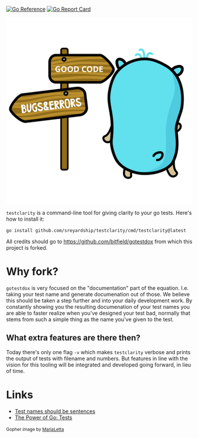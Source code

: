 [![Go Reference](https://pkg.go.dev/badge/github.com/bitfield/gotestdox.svg)](https://pkg.go.dev/github.com/sreyardship/testclarity)
[![Go Report Card](https://goreportcard.com/badge/github.com/sreyardship/testclarity)](https://goreportcard.com/report/github.com/sreyardship/testclarity)

![This is the way](img/testclarity.png)

`testclarity` is a command-line tool for giving clarity to your go tests. Here's how to install it:

```
go install github.com/sreyardship/testclarity/cmd/testclarity@latest
```
All credits should go to https://github.com/bitfield/gotestdox from which this project is forked.

# Why fork?
`gotestdox` is very focused on the "documentation" part of the equation. I.e. taking your test name and generate documenation out of those. We believe this should be taken a step further and into your daily development work. By constantly showing you the resulting documenation of your test names you are able to faster realize when you've designed your test bad, normally that stems from such a simple thing as the name you've given to the test.

## What extra features are there then?
Today there's only one flag `-v` which makes `testclarity` verbose and prints the output of tests with filename and numbers. But features in line with the vision for this tooling will be integrated and developed going forward, in lieu of time.


# Links
- [Test names should be sentences](https://bitfieldconsulting.com/golang/test-names)
- [The Power of Go: Tests](https://bitfieldconsulting.com/books/tests)

<small>Gopher image by [MariaLetta](https://github.com/MariaLetta/free-gophers-pack)</small>
